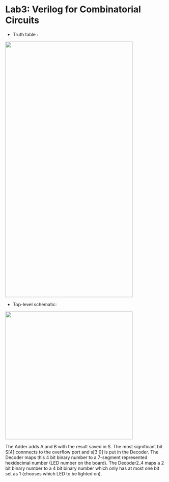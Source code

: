 # Lab3: Verilog for Combinatorial Circuits
* Truth table :
 <img src="https://github.com/duyubo/DigitalDesign-computerArchitecture/blob/main/lab3/images/TruthTable.png" width="400" height="800" />

* Top-level schematic:
<img src="https://github.com/duyubo/DigitalDesign-computerArchitecture/blob/main/lab3/images/toplayer.png" width="400" height="400" />

The Adder adds A and B with the result saved in S. The most significant bit S[4] connnects to the overflow port and s[3:0] is put in the Decoder. The Decoder maps this 4 bit binary number to a 7-segment represented hexidecimal number (LED number on the board). The Decoder2_4 maps a 2 bit binary number to a 4 bit binary number which only has at most one bit set as 1 (chooses which LED to be lighted on). 
